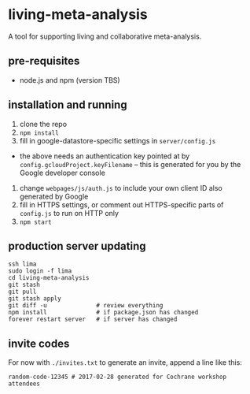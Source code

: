 # living-meta-analysis
A tool for supporting living and collaborative meta-analysis.

## pre-requisites

 * node.js and npm (version TBS)

## installation and running

 1. clone the repo
 1. `npm install`
 1. fill in google-datastore-specific settings in `server/config.js`
   * the above needs an authentication key pointed at by `config.gcloudProject.keyFilename` – this is generated for you by the Google developer console
 1. change `webpages/js/auth.js` to include your own client ID also generated by Google
 1. fill in HTTPS settings, or comment out HTTPS-specific parts of `config.js` to run on HTTP only
 1. `npm start`

## production server updating

```
ssh lima
sudo login -f lima
cd living-meta-analysis
git stash
git pull
git stash apply
git diff -u              # review everything
npm install              # if package.json has changed
forever restart server   # if server has changed
```

## invite codes

For now with `./invites.txt` to generate an invite, append a line like this:

```
random-code-12345 # 2017-02-28 generated for Cochrane workshop attendees
```
